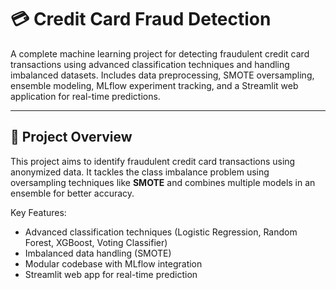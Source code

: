 # 💳 Credit Card Fraud Detection

A complete machine learning project for detecting fraudulent credit card transactions using advanced classification techniques and handling imbalanced datasets. Includes data preprocessing, SMOTE oversampling, ensemble modeling, MLflow experiment tracking, and a Streamlit web application for real-time predictions.

---

## 🚀 Project Overview

This project aims to identify fraudulent credit card transactions using anonymized data. It tackles the class imbalance problem using oversampling techniques like **SMOTE** and combines multiple models in an ensemble for better accuracy.

Key Features:
- Advanced classification techniques (Logistic Regression, Random Forest, XGBoost, Voting Classifier)
- Imbalanced data handling (SMOTE)
- Modular codebase with MLflow integration
- Streamlit web app for real-time prediction

